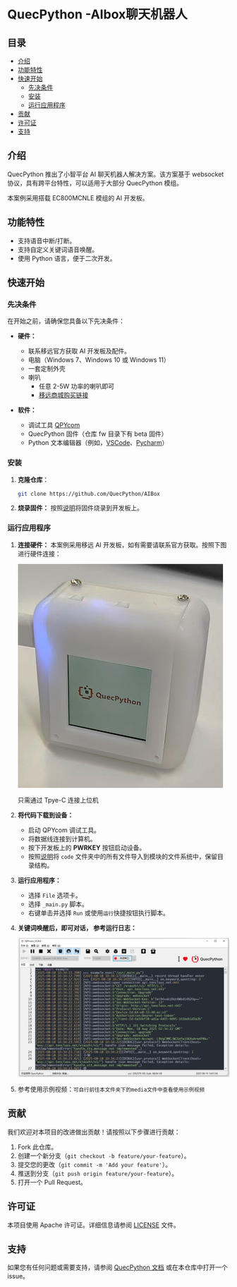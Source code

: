 # QuecPython -AIbox聊天机器人

## 目录

- [介绍](#介绍)
- [功能特性](#功能特性)
- [快速开始](#快速开始)
  - [先决条件](#先决条件)
  - [安装](#安装)
  - [运行应用程序](#运行应用程序)
- [贡献](#贡献)
- [许可证](#许可证)
- [支持](#支持)

## 介绍

QuecPython 推出了小智平台 AI 聊天机器人解决方案。该方案基于 websocket 协议，具有跨平台特性，可以适用于大部分 QuecPython 模组。

本案例采用搭载 EC800MCNLE 模组的 AI 开发板。

## 功能特性

- 支持语音中断/打断。
- 支持自定义关键词语音唤醒。
- 使用 Python 语言，便于二次开发。

## 快速开始

### 先决条件

在开始之前，请确保您具备以下先决条件：

- **硬件：**
  - 联系移远官方获取 AI 开发板及配件。
  - 电脑（Windows 7、Windows 10 或 Windows 11）
  - 一套定制外壳
  - 喇叭
    - 任意 2-5W 功率的喇叭即可
    - [移远商城购买链接](https://www.quecmall.com/goods-detail/2c90800c94028da201948249e9f4012d)
  
- **软件：**
  - 调试工具 [QPYcom](https://images.quectel.com/python/2022/12/QPYcom_V3.6.0.zip)
  - QuecPython 固件（仓库 fw 目录下有 beta 固件）
  - Python 文本编辑器（例如，[VSCode](https://code.visualstudio.com/)、[Pycharm](https://www.jetbrains.com/pycharm/download/)）

### 安装

1. **克隆仓库**：
   ```bash
   git clone https://github.com/QuecPython/AIBox
   ```
   
3. **烧录固件：**
   按照[说明](https://python.quectel.com/doc/Application_guide/zh/dev-tools/QPYcom/qpycom-dw.html#%E4%B8%8B%E8%BD%BD%E5%9B%BA%E4%BB%B6)将固件烧录到开发板上。

### 运行应用程序

1. **连接硬件：**
   本案例采用移远 AI 开发板，如有需要请联系官方获取。按照下图进行硬件连接：
   
   <img src="./media/AIbox.jpg" style="zoom:50%;" />
   
   只需通过 Tpye-C 连接上位机
   
2. **将代码下载到设备：**
   
   - 启动 QPYcom 调试工具。
   - 将数据线连接到计算机。
   - 按下开发板上的 **PWRKEY** 按钮启动设备。
   - 按照[说明](https://developer.quectel.com/doc/quecpython/Getting_started/zh/4G/first_python.html#PC与模组间的文件传输)将 `code` 文件夹中的所有文件导入到模块的文件系统中，保留目录结构。
   
3. **运行应用程序：**
   
   - 选择 `File` 选项卡。
   - 选择 `_main.py` 脚本。
   - 右键单击并选择 `Run` 或使用`运行`快捷按钮执行脚本。
   
4. **关键词唤醒后，即可对话， 参考运行日志：**

   <img src="./media/run.png" style="zoom:80%;" />

5. 参考使用示例视频：`可自行前往本文件夹下的media文件中查看使用示例视频`

## 贡献

我们欢迎对本项目的改进做出贡献！请按照以下步骤进行贡献：

1. Fork 此仓库。
2. 创建一个新分支（`git checkout -b feature/your-feature`）。
3. 提交您的更改（`git commit -m 'Add your feature'`）。
4. 推送到分支（`git push origin feature/your-feature`）。
5. 打开一个 Pull Request。

## 许可证

本项目使用 Apache 许可证。详细信息请参阅 [LICENSE](LICENSE) 文件。

## 支持

如果您有任何问题或需要支持，请参阅 [QuecPython 文档](https://python.quectel.com/doc) 或在本仓库中打开一个 issue。
